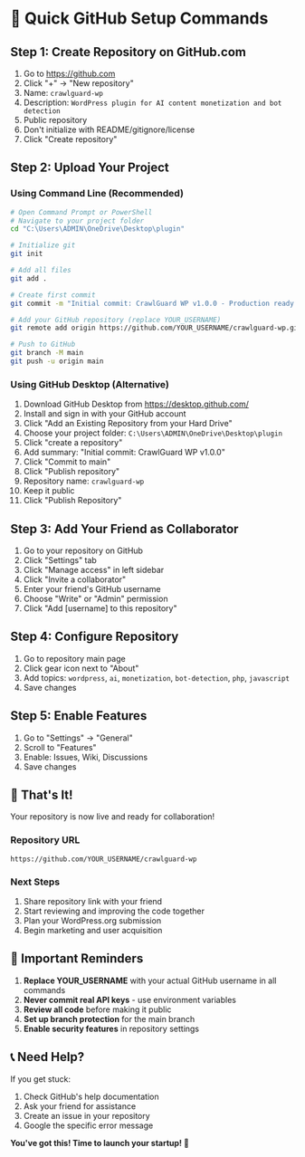 # 🚀 Quick GitHub Setup Commands

## Step 1: Create Repository on GitHub.com
1. Go to https://github.com
2. Click "+" → "New repository"
3. Name: `crawlguard-wp`
4. Description: `WordPress plugin for AI content monetization and bot detection`
5. Public repository
6. Don't initialize with README/gitignore/license
7. Click "Create repository"

## Step 2: Upload Your Project

### Using Command Line (Recommended)
```bash
# Open Command Prompt or PowerShell
# Navigate to your project folder
cd "C:\Users\ADMIN\OneDrive\Desktop\plugin"

# Initialize git
git init

# Add all files
git add .

# Create first commit
git commit -m "Initial commit: CrawlGuard WP v1.0.0 - Production ready WordPress plugin for AI content monetization"

# Add your GitHub repository (replace YOUR_USERNAME)
git remote add origin https://github.com/YOUR_USERNAME/crawlguard-wp.git

# Push to GitHub
git branch -M main
git push -u origin main
```

### Using GitHub Desktop (Alternative)
1. Download GitHub Desktop from https://desktop.github.com/
2. Install and sign in with your GitHub account
3. Click "Add an Existing Repository from your Hard Drive"
4. Choose your project folder: `C:\Users\ADMIN\OneDrive\Desktop\plugin`
5. Click "create a repository"
6. Add summary: "Initial commit: CrawlGuard WP v1.0.0"
7. Click "Commit to main"
8. Click "Publish repository"
9. Repository name: `crawlguard-wp`
10. Keep it public
11. Click "Publish Repository"

## Step 3: Add Your Friend as Collaborator
1. Go to your repository on GitHub
2. Click "Settings" tab
3. Click "Manage access" in left sidebar
4. Click "Invite a collaborator"
5. Enter your friend's GitHub username
6. Choose "Write" or "Admin" permission
7. Click "Add [username] to this repository"

## Step 4: Configure Repository
1. Go to repository main page
2. Click gear icon next to "About"
3. Add topics: `wordpress`, `ai`, `monetization`, `bot-detection`, `php`, `javascript`
4. Save changes

## Step 5: Enable Features
1. Go to "Settings" → "General"
2. Scroll to "Features"
3. Enable: Issues, Wiki, Discussions
4. Save changes

## 🎯 That's It!

Your repository is now live and ready for collaboration!

### Repository URL
`https://github.com/YOUR_USERNAME/crawlguard-wp`

### Next Steps
1. Share repository link with your friend
2. Start reviewing and improving the code together
3. Plan your WordPress.org submission
4. Begin marketing and user acquisition

## 🚨 Important Reminders

1. **Replace YOUR_USERNAME** with your actual GitHub username in all commands
2. **Never commit real API keys** - use environment variables
3. **Review all code** before making it public
4. **Set up branch protection** for the main branch
5. **Enable security features** in repository settings

## 📞 Need Help?

If you get stuck:
1. Check GitHub's help documentation
2. Ask your friend for assistance
3. Create an issue in your repository
4. Google the specific error message

**You've got this! Time to launch your startup! 🚀**
